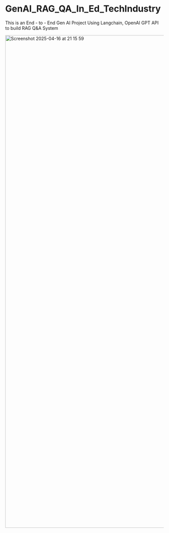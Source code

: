 # GenAI_RAG_QA_In_Ed_TechIndustry
This is an End - to - End Gen AI Project Using Langchain, OpenAI GPT API to build RAG Q&amp;A System

<img width="1563" alt="Screenshot 2025-04-16 at 21 15 59" src="https://github.com/user-attachments/assets/bdaa8040-fb01-4439-a0f1-d24d70399bf2" />
